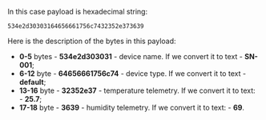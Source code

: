 In this case payload is hexadecimal string:

```text
534e2d30303164656661756c7432352e373639
``` 

Here is the description of the bytes in this payload:
- **0-5** bytes - **534e2d303031** - device name. If we convert it to text - **SN-001**;
- **6-12** byte - **64656661756c74** - device type. If we convert it to text - **default**;
- **13-16** byte - **32352e37** - temperature telemetry. If we convert it to text: - **25.7**;
- **17-18** byte - **3639** - humidity telemetry. If we convert it to text: - **69**.